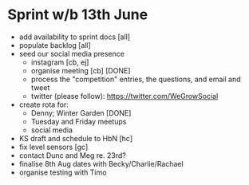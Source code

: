 Sprint w/b 13th June
===

- add availability to sprint docs [all]
- populate backlog [all]
- seed our social media presence
  - instagram [cb, ej]
  - organise meeting [cb] [DONE]
  - process the "competition" entries, the questions, and email and tweet
  - twitter (please follow): https://twitter.com/WeGrowSocial
- create rota for:
  - Denny; Winter Garden [DONE]
  - Tuesday and Friday meetups
  - social media
- KS draft and schedule to HbN [hc]
- fix level sensors [gc]
- contact Dunc and Meg re. 23rd?
- finalise 8th Aug dates with Becky/Charlie/Rachael
- organise testing with Timo

